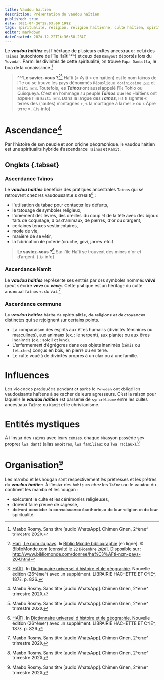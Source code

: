 ```yaml
---
title: Vaudou haïtien
description: Présentation du vaudou haïtien
published: true
date: 2021-04-26T15:53:00.198Z
tags: spiritualité, religion, religion haïtienne, culte haïtien, spiritualité haïtienne, spiritualité afro-caribéenne, religion afro-caribéenne, culte afro-caribéen, pratique spirituelle, pratique spirituelle afro-caribéenne, pratique spirituelle haïtienne, vaudou, spiritualité vaudou, culte vaudou, religion vaudou, vaudou haïtien, culte vauou haïtien, religion vaudou haïtienne, spiritualité vaudou haïtienne, pratique vaudou haïtienne, pratique spirituelle vaudou haïtienne, pratique spirituelle vaudou
editor: markdown
dateCreated: 2020-12-22T16:36:58.234Z
---
```


Le ***vaudou haïtien*** est l'héritage de plusieurs cultes ancestraux : celui des `Taïnos` (autochtone de l'île Haïti^*^) et ceux des `Kamyout` déportés lors du `Yovodah`. Parmi les divinités de cette spiritualité, on trouve `Papa Damballa`, le boa de la conaissance.[^1]

> ^*^**Le saviez-vous ?**[^10][^2]
> Haïti (« Ayiti » en haïtien) est le nom taïnos de l'île où se trouve les pays dénommés `République dominicaine 🇩🇴` et `Haïti 🇭🇹`. Toutefois, les ***Taïnos*** ont aussi appelé l'île Tohio ou Quisqueya.
> C'est en hommage au peuple ***Taïnos*** que les Haïtiens ont appelé l'île `Haïti 🇭🇹`.
> Dans la langue des ***Taïnos***, Haïti signifie « terres des (hautes) montagnes », « la montagne à la mer » ou « Âpre terre ».
>{.is-info}

# Ascendance[^1]

Par l’histoire de son peuple et son origine géographique, le vaudou haïtien est une spiritualité hybride d’ascendance `Taïnos` et `Kamit`. 

## Onglets {.tabset}

### Ascendance Taïnos

Le ***vaudou haïtien*** bénéficie des pratiques ancestrales `Taïnos` qui se retrouvent chez les vaudouisant.e.s d'Haïti[^1] :

* l'utilisation du tabac pour contacter les défunts,
* le tatouage de symboles religieux,
* l'ornement des lèvres, des oreilles, du coup et de la tête avec des bijoux faits de coquillage, d'os d'animaux, de pierres, d'or ou d'argent,
* certaines tenues vestimentaires,
* mode de vie,
* manière de se vêtir,
* la fabrication de poterie (cruche, govi, jarres, etc.).

> **Le saviez-vous ?**[^2]
> Sur l'île Haïti se trouvent des mines d'or et d'argent.
>{.is-info}

### Ascendance Kamit

Le ***vaudou haïtien*** représente ses entités par des symboles nommés ***vèvè*** (peut s'écrire ***veve*** ou ***vévé***). Cette pratique est un héritage du culte ancestral `Taïnos` et du `Vai`.[^1]

### Ascendance commune

Le ***vaudou haïtien*** hérite de spiritualités, de religions et de croyances distinctes qui se rejoignent sur certains points.

* La comparaison des esprits aux êtres humains (divinités féminines ou masculines), aux animaux (ex. : le serpent), aux plantes ou aux êtres inanimés (ex. : soleil et lune).
* L’enfermement d’égrégores dans des objets inanimés (`cémis` ou `fétiches`) conçus en bois, en pierre ou en terre.
* Le culte voué à de divinités propres à un clan ou à une famille.

# Influences

Les violences pratiquées pendant et après le `Yovodah` ont obligé les vaudouisants haïtiens à se cacher de leurs agresseurs. C’est la raison pour laquelle le ***vaudou haïtien*** est parsemé de `syncrétisme` entre les cultes ancestraux `Taïnos` ou `Kamit` et le christianisme.

# Entités mystiques

À l’instar des `Taïnos` avec leurs `cémies`, chaque bitasyon possède ses propres `lwa danti` (alias `ancêtres`, `lwa familiaux` ou `lwa raciaux`).[^1]

# Organisation[^1]

Les mambo et les hougan sont respectivement les prêtresses et les prêtres du ***vaudou haïtien***. À l’instar des `bohiques` chez les `Taïnos` ou le vaudou du continent les mambo et les hougan :
* exécutent le culte et les cérémonies religieuses,
* doivent faire preuve de sagesse,
* doivent posséder la connaissance ésothérique de leur religion et de leur spiritualité.

[^1]: Manbo Rosmy. Sans titre [audio WhatsApp]. Chimen Ginen, 2^ème^ trimestre 2020.

[^2]: [HAÏTI](https://gallica.bnf.fr/ark:/12148/bpt6k4849m/f834.item.r=Dictionnaire%20universel%20d'histoire%20et%20de%20g%C3%A9ographie). In [Dictionnaire universel d'histoire et de géographie](https://gallica.bnf.fr/ark:/12148/bpt6k4849m/f3.item.r=Dictionnaire%20universel%20d'histoire%20et%20de%20g%C3%A9ographie). Nouvelle édition (26^ème^) avec un supplément. LIBRAIRIE HACHETTE ET C^IE^, 1878. p. 826.

[^10]: [Haïti, Le nom du pays](http://www.bibliomonde.com/donnee/ha%C3%AFti-nom-pays-284.html). In [Biblio Monde bibliographie](http://www.bibliomonde.com) [en ligne]. © BiblioMonde.com [consulté le `22` `Décembre` `2020`]. Disponible sur : http://www.bibliomonde.com/donnee/ha%C3%AFti-nom-pays-284.html